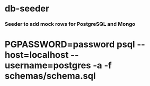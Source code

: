 # db-seeder

### Seeder to add mock rows for PostgreSQL and Mongo

# PGPASSWORD=password psql --host=localhost --username=postgres -a -f schemas/schema.sql